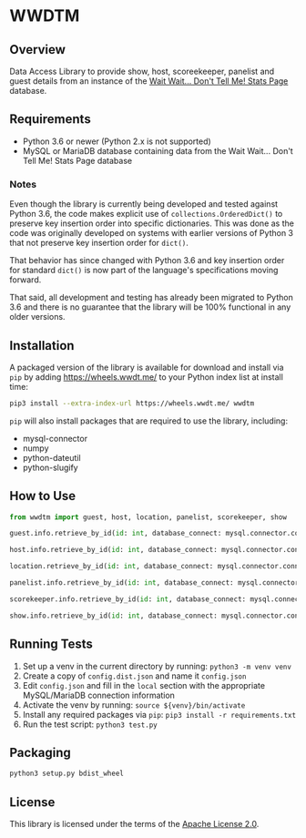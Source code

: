 # WWDTM

## Overview

Data Access Library to provide show, host, scoreekeeper, panelist and guest
details from an instance of the
[Wait Wait... Don't Tell Me! Stats Page](http://wwdt.me) database.

## Requirements

- Python 3.6 or newer (Python 2.x is not supported)
- MySQL or MariaDB database containing data from the Wait Wait... Don't Tell
  Me! Stats Page database

### Notes

Even though the library is currently being developed and tested against Python
3.6, the code makes explicit use of `collections.OrderedDict()` to preserve key
insertion order into specific dictionaries. This was done as the code was
originally developed on systems with earlier versions of Python 3 that not
preserve key insertion order for `dict()`.

That behavior has since changed with Python 3.6 and key insertion order for
standard `dict()` is now part of the language's specifications moving forward.

That said, all development and testing has already been migrated to Python 3.6
and there is no guarantee that the library will be 100% functional in any older
versions.

## Installation

A packaged version of the library is available for download and install via
`pip` by adding https://wheels.wwdt.me/ to your Python index list at install
time:

```bash
pip3 install --extra-index-url https://wheels.wwdt.me/ wwdtm
```

`pip` will also install packages that are required to use the library,
including:

- mysql-connector
- numpy
- python-dateutil
- python-slugify

## How to Use

```python
from wwdtm import guest, host, location, panelist, scorekeeper, show

guest.info.retrieve_by_id(id: int, database_connect: mysql.connector.connect)

host.info.retrieve_by_id(id: int, database_connect: mysql.connector.connect)

location.retrieve_by_id(id: int, database_connect: mysql.connector.connect)

panelist.info.retrieve_by_id(id: int, database_connect: mysql.connector.connect)

scorekeeper.info.retrieve_by_id(id: int, database_connect: mysql.connector.connect)

show.info.retrieve_by_id(id: int, database_connect: mysql.connector.connect)
```

## Running Tests

1. Set up a venv in the current directory by running: `python3 -m venv venv`
2. Create a copy of `config.dist.json` and name it `config.json`
3. Edit `config.json` and fill in the `local` section with the appropriate
   MySQL/MariaDB connection information
4. Activate the venv by running: `source ${venv}/bin/activate`
5. Install any required packages via `pip`: `pip3 install -r requirements.txt`
6. Run the test script: `python3 test.py`

## Packaging

```bash
python3 setup.py bdist_wheel
```

## License

This library is licensed under the terms of the
[Apache License 2.0](http://www.apache.org/licenses/LICENSE-2.0).
